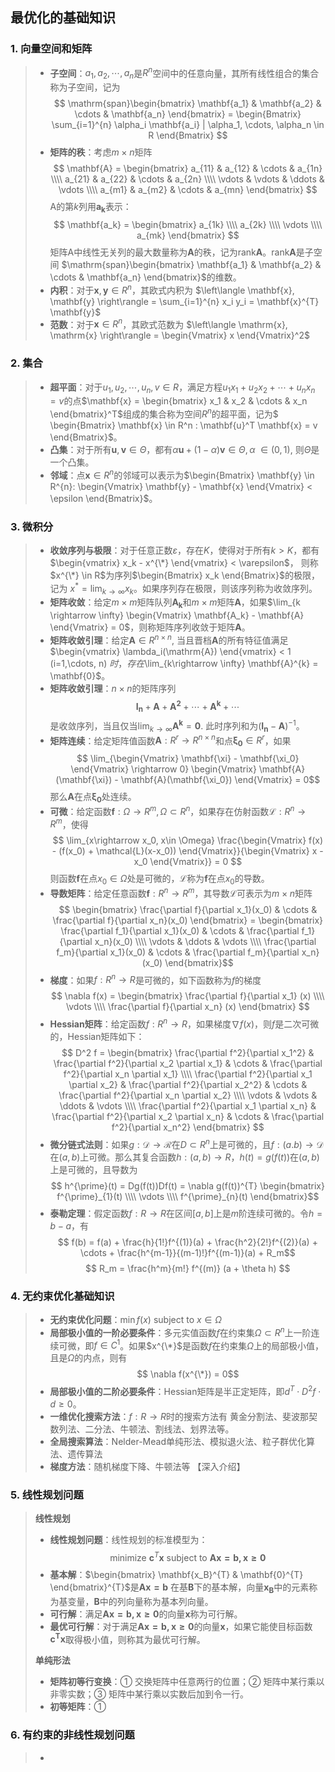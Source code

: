 ## 最优化的基础知识


### 1. 向量空间和矩阵

> * **子空间**：$a_1, a_2, \cdots, a_n$是$R^n$空间中的任意向量，其所有线性组合的集合称为子空间，记为
$$ \mathrm{span}\begin{bmatrix} \mathbf{a_1} & \mathbf{a_2} & \cdots & \mathbf{a_n} \end{bmatrix} = 
\begin{Bmatrix} \sum_{i=1}^{n} \alpha_i \mathbf{a_i} | \alpha_1, \cdots, \alpha_n \in R \end{Bmatrix} $$
> * **矩阵的秩**：考虑$m\times n$矩阵
$$ \mathbf{A} = \begin{bmatrix} a_{11} & a_{12} & \cdots & a_{1n} \\\\
a_{21} & a_{22} & \cdots & a_{2n} \\\\
\vdots & \vdots & \ddots & \vdots \\\\
a_{m1} & a_{m2} & \cdots & a_{mn}
\end{bmatrix} $$
A的第$k$列用$\mathbf{a_k}$表示：
$$ \mathbf{a_k} = \begin{bmatrix}
a_{1k} \\\\ a_{2k} \\\\ \vdots \\\\ a_{mk}
\end{bmatrix} $$
矩阵A中线性无关列的最大数量称为$\mathbf{A}$的秩，记为$\mathrm{rank} \mathbf{A}$。$\mathrm{rank} \mathbf{A}$是子空间
$\mathrm{span}\begin{bmatrix} \mathbf{a_1} & \mathbf{a_2} & \cdots & \mathbf{a_n} \end{bmatrix}$的维数。
> * **内积**：对于$\mathbf{x}, \mathbf{y} \in R^{n}$，其欧式内积为 $\left\langle \mathbf{x}, \mathbf{y} \right\rangle = \sum_{i=1}^{n} x_i y_i = 
\mathbf{x}^{T} \mathbf{y}$
> * **范数**：对于$\mathbf{x} \in R^{n}$，其欧式范数为 $\left\langle \mathrm{x}, \mathrm{x} \right\rangle = \begin{Vmatrix} x \end{Vmatrix}^2$



### 2. 集合


> * **超平面**：对于$u_1, u_2, \cdots, u_n, v \in R$，满足方程$u_1 x_1 + u_2 x_2 + \cdots + u_n x_n = v$的点$\mathbf{x} = 
\begin{bmatrix} x_1 & x_2 & \cdots & x_n \end{bmatrix}^T$组成的集合称为空间$R^n$的超平面，记为$
\begin{Bmatrix} \mathbf{x} \in R^n : \mathbf{u}^T \mathbf{x} = v
\end{Bmatrix}$。
> * **凸集**：对于所有$\mathbf{u}, \mathbf{v} \in \Theta$，都有$\alpha \mathbf{u} + (1-\alpha) \mathbf{v} \in \Theta, \alpha\ \in (0, 1)$, 
则$\Theta$是一个凸集。
> * **邻域**：点$\mathbf{x} \in R^n$的邻域可以表示为$\begin{Bmatrix} 
\mathbf{y} \in R^{n}: \begin{Vmatrix} \mathbf{y} - \mathbf{x} \end{Vmatrix} < \epsilon
\end{Bmatrix}$。



### 3. 微积分


> * **收敛序列与极限**：对于任意正数$\varepsilon$，存在$K$，使得对于所有$k>K$，都有$\begin{vmatrix} x_k - x^{\*} \end{vmatrix} < \varepsilon$，
则称$x^{\*} \in R$为序列$\begin{Bmatrix} x_k \end{Bmatrix}$的极限，记为 $x^{*} = \lim_{k\rightarrow \infty} x_k$。如果序列存在极限，则该序列称为收敛序列。
> * **矩阵收敛**：给定$m\times m$矩阵队列$\mathbf{A_k}$和$m\times m$矩阵$\mathbf{A}$，如果$\lim_{k \rightarrow \infty}
\begin{Vmatrix} \mathbf{A_k} - \mathbf{A} \end{Vmatrix} = 0$，则称矩阵序列收敛于矩阵$\mathbf{A}$。
> * **矩阵收敛引理**：给定$\mathbf{A} \in R^{n\times n}$, 当且晋档$\mathbf{A}$的所有特征值满足
$\begin{vmatrix} \lambda_i(\mathrm{A}) \end{vmatrix} < 1 (i=1,\cdots, n) $时，存在$\lim_{k\rightarrow \infty} \mathbf{A}^{k} = \mathbf{0}$。
> * **矩阵收敛引理**：$n\times n$的矩阵序列
$$ \mathbf{I_n} + \mathbf{A} + \mathbf{A^2} + \cdots + \mathbf{A^k}  + \cdots$$
是收敛序列，当且仅当$\lim_{k\rightarrow \infty} \mathbf{A^{k}} = \mathbf{0}$. 此时序列和为$(\mathbf{I_n} - \mathbf{A})^{-1}$。
> * **矩阵连续**：给定矩阵值函数$\mathbf{A}: R^{r} \rightarrow R^{n\times n}$和点$\mathbf{\xi_0} \in R^{r}$，如果
$$ \lim_{\begin{Vmatrix} \mathbf{\xi} - \mathbf{\xi_0}  \end{Vmatrix} \rightarrow 0}  \begin{Vmatrix} \mathbf{A}(\mathbf{\xi}) - \mathbf{A}(\mathbf{\xi_0})  \end{Vmatrix} = 0$$
那么$\mathbf{A}$在点$\mathbf{\xi_0}$处连续。
> * **可微**：给定函数$\mathbf{f}: \Omega \rightarrow R^{m}, \Omega \subset R^{n}$，如果存在仿射函数$\mathcal{L}: R^{n} \rightarrow R^{m}$，使得
$$ \lim_{x\rightarrow x_0, x\in \Omega} \frac{\begin{Vmatrix} f(x) - (f(x_0) + \mathcal{L}(x-x_0)) \end{Vmatrix}}{\begin{Vmatrix} x - x_0 \end{Vmatrix}} = 0 $$
则函数$\mathbf{f}$在点$x_0\in \Omega$处是可微的，$\mathcal{L}$称为$\mathbf{f}$在点$x_0$的导数。
> * **导数矩阵**：给定任意函数$\mathbf{f}: R^{n} \rightarrow R^{m}$，其导数$\mathcal{L}$可表示为$m\times n$矩阵
$$ \begin{bmatrix} \frac{\partial f}{\partial x_1}(x_0) & \cdots  & \frac{\partial f}{\partial x_n}(x_0) \end{bmatrix} =  
\begin{bmatrix} \frac{\partial f_1}{\partial x_1}(x_0) & \cdots  & \frac{\partial f_1}{\partial x_n}(x_0) \\\\
\vdots & \ddots & \vdots \\\\
\frac{\partial f_m}{\partial x_1}(x_0) & \cdots  & \frac{\partial f_m}{\partial x_n}(x_0) 
\end{bmatrix}$$
> * **梯度**：如果$f: R^n \rightarrow R$是可微的，如下函数称为$f$的梯度
$$ \nabla f(x) = \begin{bmatrix} \frac{\partial f}{\partial x_1} (x) \\\\ \vdots \\\\ \frac{\partial f}{\partial x_n} (x) \end{bmatrix} $$
> * **Hessian矩阵**：给定函数$f: R^n \rightarrow R$，如果梯度$\nabla f(x)$，则$f$是二次可微的，Hessian矩阵如下：
$$ D^2 f = \begin{bmatrix} 
\frac{\partial f^2}{\partial x_1^2} & \frac{\partial f^2}{\partial x_2 \partial x_1} & \cdots & \frac{\partial f^2}{\partial x_n \partial x_1}  \\\\ 
\frac{\partial f^2}{\partial x_1 \partial x_2} & \frac{\partial f^2}{\partial x_2^2} & \cdots & \frac{\partial f^2}{\partial x_n \partial x_2}  \\\\ 
\vdots & \vdots & \ddots & \vdots  \\\\ 
\frac{\partial f^2}{\partial x_1 \partial x_n} & \frac{\partial f^2}{\partial x_2 \partial x_n} & \cdots & \frac{\partial f^2}{\partial x_n^2} 
\end{bmatrix}  $$
> * **微分链式法则**：如果$g: \mathcal{D} \rightarrow \mathcal{R}$在$D\subset R^n$上是可微的，且$f: (a. b) \rightarrow \mathcal{D}$在$(a,b)$上可微。那么其复合函数$h: (a, b)\rightarrow R$，$h(t) = g(f(t))$在$(a,b)$上是可微的，且导数为
$$ h^{\prime}(t) = Dg(f(t))Df(t) = \nabla g(f(t))^{T} \begin{bmatrix} f^{\prime}_{1}(t) \\\\ \vdots \\\\ f^{\prime}_{n}(t) \end{bmatrix}$$
> * **泰勒定理**：假定函数$f: R\rightarrow R$在区间$[a, b]$上是$m$阶连续可微的。令$h=b-a$，有
$$ f(b) = f(a) + \frac{h}{1!}f^{(1)}(a) + \frac{h^2}{2!}f^{(2)}(a) + \cdots + \frac{h^{m-1}}{(m-1)!}f^{(m-1)}(a) + R_m$$
$$ R_m = \frac{h^m}{m!} f^{(m)} (a + \theta h) $$

    

### 4. 无约束优化基础知识

> * **无约束优化问题**：$\min f(x)$ subject to $x \in \Omega$
> * **局部极小值的一阶必要条件**：多元实值函数$f$在约束集$\Omega \subset R^{n}$上一阶连续可微，即$f\in C^{1}$。如果$x^{\*}$是函数$f$在约束集$\Omega$上的局部极小值，且是$\Omega$的内点，则有
$$ \nabla f(x^{\*}) = 0$$
> * **局部极小值的二阶必要条件**：Hessian矩阵是半正定矩阵，即$d^{T} \cdot D^2 f \cdot d \geq 0$。
> * **一维优化搜索方法**：$f: R \rightarrow R$时的搜索方法有 黄金分割法、斐波那契数列法、二分法、牛顿法、割线法、划界法等。
> * **全局搜索算法**：Nelder-Mead单纯形法、模拟退火法、粒子群优化算法、遗传算法
> * **梯度方法**：随机梯度下降、牛顿法等 【深入介绍】


### 5. 线性规划问题

> **线性规划**
> * **线性规划问题**：线性规划的标准模型为：
$$ \mathrm{minimize\ } \mathbf{c}^{T} \mathbf{x} \mathrm{\ subject\ to\ } \mathbf{Ax=b, x\geq 0} $$
> * **基本解**：$\begin{bmatrix} \mathbf{x_B}^{T} & \mathbf{0}^{T} \end{bmatrix}^{T}$是$\mathbf{Ax=b}$
在基$\mathbf{B}$下的基本解，向量$\mathbf{x_B}$中的元素称为基变量，$\mathbf{B}$中的列向量称为基本列向量。
> * **可行解**：满足$\mathbf{Ax=b, x\geq 0}$的向量$\mathbf{x}$称为可行解。
> * **最优可行解**：对于满足$\mathbf{Ax=b, x\geq 0}$的向量$\mathbf{x}$，如果它能使目标函数$\mathbf{c^{T}x}$取得极小值，则称其为最优可行解。
> 
> **单纯形法**
> * **矩阵初等行变换**：① 交换矩阵中任意两行的位置；② 矩阵中某行乘以非零实数；③ 矩阵中某行乘以实数后加到令一行。
> * **初等矩阵**：① 


### 6. 有约束的非线性规划问题

> * 